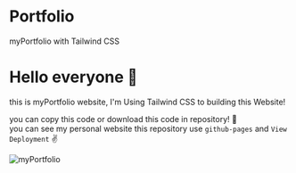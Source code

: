 # Portfolio
myPortfolio with Tailwind CSS

# Hello everyone 👋

this is myPortfolio website, I'm Using Tailwind CSS to building this Website!

you can copy this code or download this code in repository! 🙌 </br>
you can see my personal website this repository use `github-pages` and `View Deployment` ✌️

![myPortfolio](https://user-images.githubusercontent.com/93023359/196179468-4fc4237b-e76f-4f5b-8873-a2e2e2f49669.jpeg)





